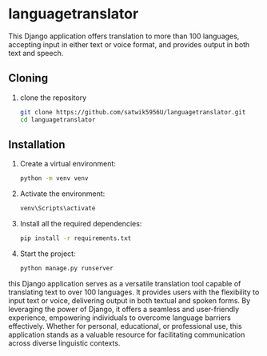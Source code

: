 # languagetranslator
This Django application offers translation to more than 100 languages, accepting input in either text or voice format, and provides output in both text and speech.

## Cloning
1. clone the repository
   ```bash
   git clone https://github.com/satwik5956U/languagetranslator.git
   cd languagetranslator

## Installation

1. Create a virtual environment:
   ```bash
   python -m venv venv
2. Activate the environment:
   ```bash
   venv\Scripts\activate
3. Install all the required dependencies:
   ```bash
   pip install -r requirements.txt
4. Start the project:
   ```bash
   python manage.py runserver
this Django application serves as a versatile translation tool capable of translating text to over 100 languages. It provides users with the flexibility to input text or voice, delivering output in both textual and spoken forms. By leveraging the power of Django, it offers a seamless and user-friendly experience, empowering individuals to overcome language barriers effectively. Whether for personal, educational, or professional use, this application stands as a valuable resource for facilitating communication across diverse linguistic contexts.
